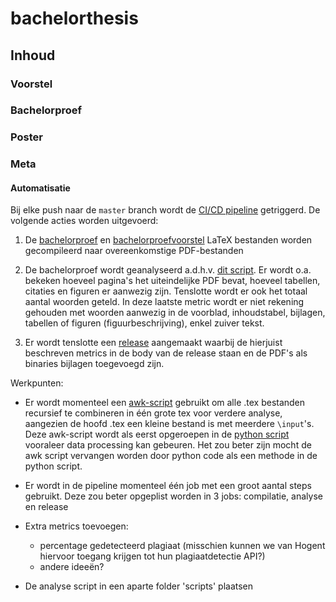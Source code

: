 # bachelorthesis

## Inhoud

### Voorstel

### Bachelorproef

### Poster

### Meta

#### Automatisatie

Bij elke push naar de `master` branch wordt de [CI/CD pipeline](.github/workflows/main.yml) getriggerd.
De volgende acties worden uitgevoerd:

1. De [bachelorproef](bachproef/bachproef-tin.tex) en [bachelorproefvoorstel](voorstel/voorstel.tex) LaTeX bestanden worden gecompileerd naar overeenkomstige PDF-bestanden

2. De bachelorproef wordt geanalyseerd a.d.h.v. [dit script](bachproef/analyse_bachelor_thesis.py). Er wordt o.a. bekeken hoeveel pagina's het uiteindelijke PDF bevat, hoeveel tabellen, citaties en figuren er aanwezig zijn. Tenslotte wordt er ook het totaal aantal woorden geteld. In deze laatste metric wordt er niet rekening gehouden met woorden aanwezig in de voorblad, inhoudstabel, bijlagen, tabellen of figuren (figuurbeschrijving), enkel zuiver tekst.

3. Er wordt tenslotte een [release](https://github.com/nazarimilad/bachelorthesis/releases) aangemaakt waarbij de hierjuist beschreven metrics in de body van de release staan en de PDF's als binaries bijlagen toegevoegd zijn.

Werkpunten:

* Er wordt momenteel een [awk-script](bachproef/recursivelyMergeTex.awk) gebruikt om alle .tex bestanden recursief te combineren in één grote tex voor verdere analyse, aangezien de hoofd .tex een kleine bestand is met meerdere `\input`'s. Deze awk-script wordt als eerst opgeroepen in de [python script](bachproef/analyse_bachelor_thesis.py) vooraleer data processing kan gebeuren. Het zou beter zijn mocht de awk script vervangen worden door python code als een methode in de python script. 

* Er wordt in de pipeline momenteel één job met een groot aantal steps gebruikt. Deze zou beter opgeplist worden in 3 jobs: compilatie, analyse en release

* Extra metrics toevoegen:
    * percentage gedetecteerd plagiaat (misschien kunnen we van Hogent hiervoor toegang krijgen tot hun plagiaatdetectie API?)
    * andere ideeën?

* De analyse script in een aparte folder 'scripts' plaatsen
